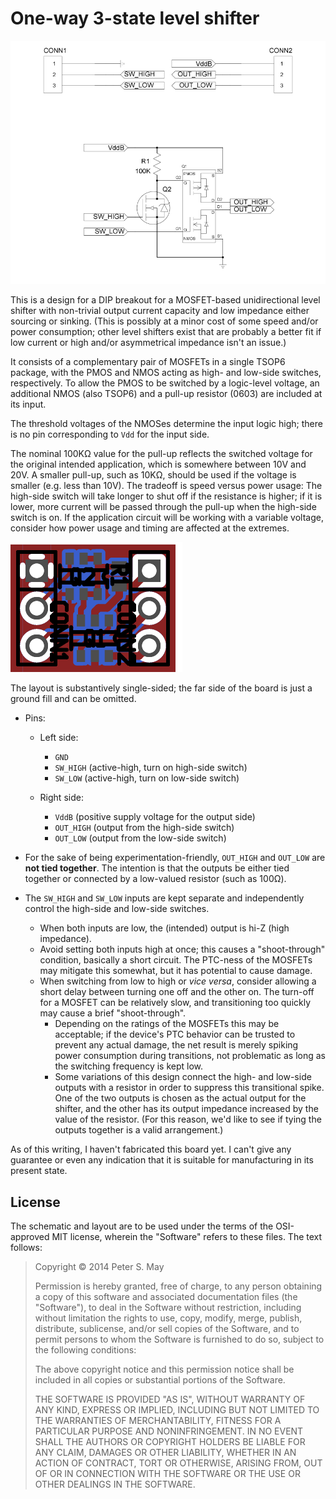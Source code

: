 One-way 3-state level shifter
=============================

![Schematic](schematic.png)

This is a design for a DIP breakout for a MOSFET-based unidirectional
level shifter with non-trivial output current capacity and low impedance
either sourcing or sinking. (This is possibly at a minor cost of some
speed and/or power consumption; other level shifters exist that are
probably a better fit if low current or high and/or asymmetrical
impedance isn't an issue.)

It consists of a complementary pair of MOSFETs in a single TSOP6
package, with the PMOS and NMOS acting as high- and low-side switches,
respectively. To allow the PMOS to be switched by a logic-level voltage,
an additional NMOS (also TSOP6) and a pull-up resistor (0603) are
included at its input.

The threshold voltages of the NMOSes determine the input logic high;
there is no pin corresponding to `Vdd` for the input side.

The nominal 100KΩ value for the pull-up reflects the switched voltage
for the original intended application, which is somewhere between 10V
and 20V. A smaller pull-up, such as 10KΩ, should be used if the voltage
is smaller (e.g. less than 10V). The tradeoff is speed versus power
usage: The high-side switch will take longer to shut off if the
resistance is higher; if it is lower, more current will be passed
through the pull-up when the high-side switch is on. If the application
circuit will be working with a variable voltage, consider how power
usage and timing are affected at the extremes.

![Layout](layout.png)

The layout is substantively single-sided; the far side of the board is
just a ground fill and can be omitted.

*   Pins:
    *   Left side:
        *   `GND`
        *   `SW_HIGH` (active-high, turn on high-side switch)
        *   `SW_LOW` (active-high, turn on low-side switch)

    *   Right side:
        *   `VddB` (positive supply voltage for the output side)
        *   `OUT_HIGH` (output from the high-side switch)
        *   `OUT_LOW` (output from the low-side switch)

*   For the sake of being experimentation-friendly, `OUT_HIGH` and
    `OUT_LOW` are **not tied together**. The intention is that the
    outputs be either tied together or connected by a low-valued
    resistor (such as 100Ω).
*   The `SW_HIGH` and `SW_LOW` inputs are kept separate and
    independently control the high-side and low-side switches.
    *   When both inputs are low, the (intended) output is hi-Z (high
        impedance).
    *   Avoid setting both inputs high at once; this causes a
        "shoot-through" condition, basically a short circuit. The
        PTC-ness of the MOSFETs may mitigate this somewhat, but it has
        potential to cause damage.
    *   When switching from low to high or *vice versa*, consider
        allowing a short delay between turning one off and the other on.
        The turn-off for a MOSFET can be relatively slow, and
        transitioning too quickly may cause a brief "shoot-through".
        *   Depending on the ratings of the MOSFETs this may be
            acceptable; if the device's PTC behavior can be trusted to
            prevent any actual damage, the net result is merely spiking
            power consumption during transitions, not problematic as
            long as the switching frequency is kept low.
        *   Some variations of this design connect the high- and
            low-side outputs with a resistor in order to suppress this
            transitional spike. One of the two outputs is chosen as the
            actual output for the shifter, and the other has its output
            impedance increased by the value of the resistor. (For this
            reason, we'd like to see if tying the outputs together is a
            valid arrangement.)

As of this writing, I haven't fabricated this board yet. I can't give
any guarantee or even any indication that it is suitable for
manufacturing in its present state.

License
-------

The schematic and layout are to be used under the terms of the
OSI-approved MIT license, wherein the "Software" refers to these files.
The text follows:

> Copyright © 2014 Peter S. May
>
> Permission is hereby granted, free of charge, to any person obtaining
> a copy of this software and associated documentation files (the
> "Software"), to deal in the Software without restriction, including
> without limitation the rights to use, copy, modify, merge, publish,
> distribute, sublicense, and/or sell copies of the Software, and to
> permit persons to whom the Software is furnished to do so, subject to
> the following conditions:
>
> The above copyright notice and this permission notice shall be
> included in all copies or substantial portions of the Software.
>
> THE SOFTWARE IS PROVIDED "AS IS", WITHOUT WARRANTY OF ANY KIND,
> EXPRESS OR IMPLIED, INCLUDING BUT NOT LIMITED TO THE WARRANTIES OF
> MERCHANTABILITY, FITNESS FOR A PARTICULAR PURPOSE AND NONINFRINGEMENT.
> IN NO EVENT SHALL THE AUTHORS OR COPYRIGHT HOLDERS BE LIABLE FOR ANY
> CLAIM, DAMAGES OR OTHER LIABILITY, WHETHER IN AN ACTION OF CONTRACT,
> TORT OR OTHERWISE, ARISING FROM, OUT OF OR IN CONNECTION WITH THE
> SOFTWARE OR THE USE OR OTHER DEALINGS IN THE SOFTWARE.
